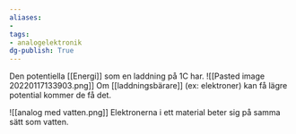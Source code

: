 ```yaml
---
aliases: 
- 
tags: 
- analogelektronik
dg-publish: True
---
```

Den potentiella [[Energi]] som en laddning på 1C har. 
![[Pasted image 20220117133903.png]]
Om [[laddningsbärare]] (ex: elektroner) kan få lägre potential kommer de få det.

![[analog med vatten.png]]
Elektronerna i ett material beter sig på samma sätt som vatten.